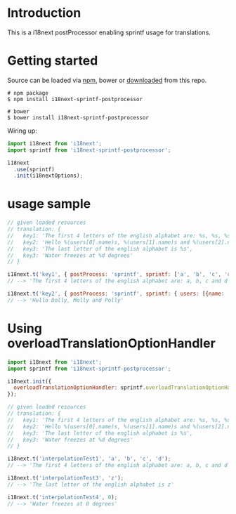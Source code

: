 # Introduction

This is a i18next postProcessor enabling sprintf usage for translations.

# Getting started

Source can be loaded via [npm](https://www.npmjs.com/package/i18next-sprintf-postprocessor), bower or [downloaded](https://github.com/i18next/i18next-sprintf-postprocessor/blob/master/i18nextSprintfPostProcessor.min.js) from this repo.

```
# npm package
$ npm install i18next-sprintf-postprocessor

# bower
$ bower install i18next-sprintf-postprocessor
```

Wiring up:

```js
import i18next from 'i18next';
import sprintf from 'i18next-sprintf-postprocessor';

i18next
  .use(sprintf)
  .init(i18nextOptions);
```

# usage sample

```js
// given loaded resources
// translation: {
//   key1: 'The first 4 letters of the english alphabet are: %s, %s, %s and %s',
//   key2: 'Hello %(users[0].name)s, %(users[1].name)s and %(users[2].name)s',
//   key3: 'The last letter of the english alphabet is %s',
//   key3: 'Water freezes at %d degrees'
// }

i18next.t('key1', { postProcess: 'sprintf', sprintf: ['a', 'b', 'c', 'd'] });
// --> 'The first 4 letters of the english alphabet are: a, b, c and d'

i18next.t('key2', { postProcess: 'sprintf', sprintf: { users: [{name: 'Dolly'}, {name: 'Molly'}, {name: 'Polly'}] } });
// --> 'Hello Dolly, Molly and Polly'
```

# Using overloadTranslationOptionHandler

```js
import i18next from 'i18next';
import sprintf from 'i18next-sprintf-postprocessor';

i18next.init({
  overloadTranslationOptionHandler: sprintf.overloadTranslationOptionHandler
});

// given loaded resources
// translation: {
//   key1: 'The first 4 letters of the english alphabet are: %s, %s, %s and %s',
//   key2: 'Hello %(users[0].name)s, %(users[1].name)s and %(users[2].name)s',
//   key3: 'The last letter of the english alphabet is %s',
//   key3: 'Water freezes at %d degrees'
// }

i18next.t('interpolationTest1', 'a', 'b', 'c', 'd');
// --> 'The first 4 letters of the english alphabet are: a, b, c and d'

i18next.t('interpolationTest3', 'z');
// --> 'The last letter of the english alphabet is z'

i18next.t('interpolationTest4', 0);
// --> 'Water freezes at 0 degrees'
```
